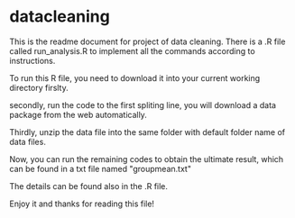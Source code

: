 datacleaning
============
This is the readme document for project of data cleaning.
There is a .R file called run_analysis.R to implement all the commands according to instructions.

To run this R file, you need to download it into your current working directory firslty.

secondly, run the code to the first spliting line, you will download a data package from the web automatically.

Thirdly, unzip the data file into the same folder with default folder name of data files.

Now, you can run the remaining codes to obtain the ultimate result, which can be found in a txt file named
"groupmean.txt"

The details can be found also in the .R file. 

Enjoy it and thanks for reading this file!
